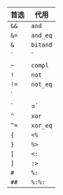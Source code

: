 |首选|代用|
|---|---|
|`&&`|`and`|
|`&=`|`and_eq`|
|`&`|`bitand`|
|`|`|`bitor`|
|`~`|`compl`|
|`!`|`not`|
|`!=`|`not_eq`|
|`||`|or|
|`|=`|`or_eq`|
|`^`|`xor`|
|`^=`|`xor_eq`|
|`{`|`<%`|
|`}`|`%>`|
|`[`|`<:`|
|`]`|`:>`|
|`#`|`%:`|
|`##`|`%:%:`|